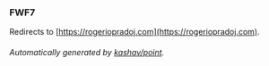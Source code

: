 ### FWF7

Redirects to [https://rogeriopradoj.com](https://rogeriopradoj.com).

###### Automatically generated by [kashav/point](https://github.com/kashav/point).

